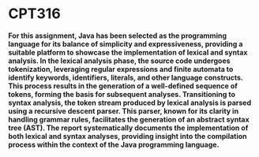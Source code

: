 # CPT316
**For this assignment, Java has been selected as the programming language for its balance of simplicity and expressiveness, providing a suitable platform to showcase the implementation of lexical and syntax analysis. In the lexical analysis phase, the source code undergoes tokenization, leveraging regular expressions and finite automata to identify keywords, identifiers, literals, and other language constructs. This process results in the generation of a well-defined sequence of tokens, forming the basis for subsequent analyses. Transitioning to syntax analysis, the token stream produced by lexical analysis is parsed using a recursive descent parser. This parser, known for its clarity in handling grammar rules, facilitates the generation of an abstract syntax tree (AST). The report systematically documents the implementation of both lexical and syntax analyses, providing insight into the compilation process within the context of the Java programming language.**
